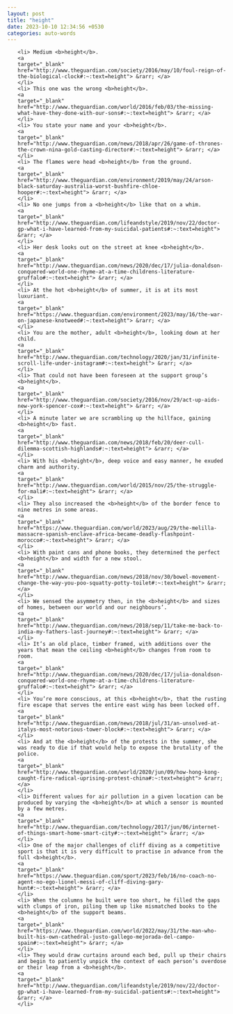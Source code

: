 ```yaml
---
layout: post
title: "height"
date: 2023-10-10 12:34:56 +0530
categories: auto-words
---
```

<ol>

    <li> Medium <b>height</b>.
    <a 
    target="_blank" 
    href="http://www.theguardian.com/society/2016/may/10/foul-reign-of-the-biological-clock#:~:text=height"> &rarr; </a>
    </li>
    <li> This one was the wrong <b>height</b>.
    <a 
    target="_blank" 
    href="http://www.theguardian.com/world/2016/feb/03/the-missing-what-have-they-done-with-our-sons#:~:text=height"> &rarr; </a>
    </li>
    <li> You state your name and your <b>height</b>.
    <a 
    target="_blank" 
    href="http://www.theguardian.com/news/2018/apr/26/game-of-thrones-the-crown-nina-gold-casting-director#:~:text=height"> &rarr; </a>
    </li>
    <li> The flames were head <b>height</b> from the ground.
    <a 
    target="_blank" 
    href="http://www.theguardian.com/environment/2019/may/24/arson-black-saturday-australia-worst-bushfire-chloe-hooper#:~:text=height"> &rarr; </a>
    </li>
    <li> No one jumps from a <b>height</b> like that on a whim.
    <a 
    target="_blank" 
    href="http://www.theguardian.com/lifeandstyle/2019/nov/22/doctor-gp-what-i-have-learned-from-my-suicidal-patients#:~:text=height"> &rarr; </a>
    </li>
    <li> Her desk looks out on the street at knee <b>height</b>.
    <a 
    target="_blank" 
    href="http://www.theguardian.com/news/2020/dec/17/julia-donaldson-conquered-world-one-rhyme-at-a-time-childrens-literature-gruffalo#:~:text=height"> &rarr; </a>
    </li>
    <li> At the hot <b>height</b> of summer, it is at its most luxuriant.
    <a 
    target="_blank" 
    href="https://www.theguardian.com/environment/2023/may/16/the-war-on-japanese-knotweed#:~:text=height"> &rarr; </a>
    </li>
    <li> You are the mother, adult <b>height</b>, looking down at her child.
    <a 
    target="_blank" 
    href="http://www.theguardian.com/technology/2020/jan/31/infinite-scroll-life-under-instagram#:~:text=height"> &rarr; </a>
    </li>
    <li> That could not have been foreseen at the support group’s <b>height</b>.
    <a 
    target="_blank" 
    href="http://www.theguardian.com/society/2016/nov/29/act-up-aids-new-york-spencer-cox#:~:text=height"> &rarr; </a>
    </li>
    <li> A minute later we are scrambling up the hillface, gaining <b>height</b> fast.
    <a 
    target="_blank" 
    href="http://www.theguardian.com/news/2018/feb/20/deer-cull-dilemma-scottish-highlands#:~:text=height"> &rarr; </a>
    </li>
    <li> With his <b>height</b>, deep voice and easy manner, he exuded charm and authority.
    <a 
    target="_blank" 
    href="http://www.theguardian.com/world/2015/nov/25/the-struggle-for-mali#:~:text=height"> &rarr; </a>
    </li>
    <li> They also increased the <b>height</b> of the border fence to nine metres in some areas.
    <a 
    target="_blank" 
    href="https://www.theguardian.com/world/2023/aug/29/the-melilla-massacre-spanish-enclave-africa-became-deadly-flashpoint-morocco#:~:text=height"> &rarr; </a>
    </li>
    <li> With paint cans and phone books, they determined the perfect <b>height</b> and width for a new stool.
    <a 
    target="_blank" 
    href="http://www.theguardian.com/news/2018/nov/30/bowel-movement-change-the-way-you-poo-squatty-potty-toilet#:~:text=height"> &rarr; </a>
    </li>
    <li> We sensed the asymmetry then, in the <b>height</b> and sizes of homes, between our world and our neighbours’.
    <a 
    target="_blank" 
    href="http://www.theguardian.com/news/2018/sep/11/take-me-back-to-india-my-fathers-last-journey#:~:text=height"> &rarr; </a>
    </li>
    <li> It’s an old place, timber framed, with additions over the years that mean the ceiling <b>height</b> changes from room to room.
    <a 
    target="_blank" 
    href="http://www.theguardian.com/news/2020/dec/17/julia-donaldson-conquered-world-one-rhyme-at-a-time-childrens-literature-gruffalo#:~:text=height"> &rarr; </a>
    </li>
    <li> You’re more conscious, at this <b>height</b>, that the rusting fire escape that serves the entire east wing has been locked off.
    <a 
    target="_blank" 
    href="http://www.theguardian.com/news/2018/jul/31/an-unsolved-at-italys-most-notorious-tower-block#:~:text=height"> &rarr; </a>
    </li>
    <li> And at the <b>height</b> of the protests in the summer, she was ready to die if that would help to expose the brutality of the police.
    <a 
    target="_blank" 
    href="http://www.theguardian.com/world/2020/jun/09/how-hong-kong-caught-fire-radical-uprising-protest-china#:~:text=height"> &rarr; </a>
    </li>
    <li> Different values for air pollution in a given location can be produced by varying the <b>height</b> at which a sensor is mounted by a few metres.
    <a 
    target="_blank" 
    href="http://www.theguardian.com/technology/2017/jun/06/internet-of-things-smart-home-smart-city#:~:text=height"> &rarr; </a>
    </li>
    <li> One of the major challenges of cliff diving as a competitive sport is that it is very difficult to practise in advance from the full <b>height</b>.
    <a 
    target="_blank" 
    href="https://www.theguardian.com/sport/2023/feb/16/no-coach-no-agent-no-ego-lionel-messi-of-cliff-diving-gary-hunt#:~:text=height"> &rarr; </a>
    </li>
    <li> When the columns he built were too short, he filled the gaps with clumps of iron, piling them up like mismatched books to the <b>height</b> of the support beams.
    <a 
    target="_blank" 
    href="https://www.theguardian.com/world/2022/may/31/the-man-who-built-his-own-cathedral-justo-gallego-mejorada-del-campo-spain#:~:text=height"> &rarr; </a>
    </li>
    <li> They would draw curtains around each bed, pull up their chairs and begin to patiently unpick the context of each person’s overdose or their leap from a <b>height</b>.
    <a 
    target="_blank" 
    href="http://www.theguardian.com/lifeandstyle/2019/nov/22/doctor-gp-what-i-have-learned-from-my-suicidal-patients#:~:text=height"> &rarr; </a>
    </li>
